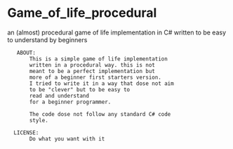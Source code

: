 Game_of_life_procedural
=======================

an (almost) procedural game of life implementation in C# written to be easy to understand by beginners

       ABOUT:                                                  
           This is a simple game of life implementation        
           written in a procedural way. this is not            
           meant to be a perfect implementation but            
           more of a beginner first starters version.          
           I tried to write it in a way that dose not aim      
           to be "clever" but to be easy to                    
           read and understand                                 
           for a beginner programmer.                          
                                                               
           The code dose not follow any standard C# code       
           style.                                              
                                                               
      LICENSE:                                                 
           Do what you want with it